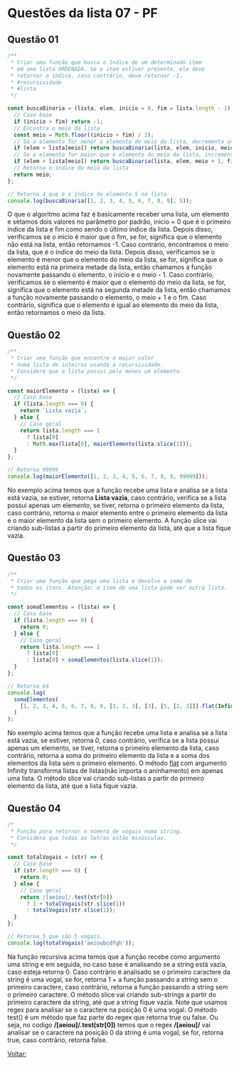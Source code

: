 # Questões da lista 07 - PF

## Questão 01

```js
/**
 * Criar uma função que busca o índice de um determinado item
 * em uma lista ORDENADA. Se o item estiver presente, ele deve
 * retornar o índice, caso contrário, deve retornar -1.
 * #recursividade
 * #lista
 */

const buscaBinaria = (lista, elem, inicio = 0, fim = lista.length - 1) => {
  // Caso base
  if (inicio > fim) return -1;
  // Encontra o meio da lista
  const meio = Math.floor((inicio + fim) / 2);
  // Se o elemento for menor o elemento do meio da lista, decrementa uma unidade do elemento do meio.
  if (elem < lista[meio]) return buscaBinaria(lista, elem, inicio, meio - 1);
  // Se o elemento for maior que o elemento do meio da lista, incrementa uma unidade do elemento do meio.
  if (elem > lista[meio]) return buscaBinaria(lista, elem, meio + 1, fim);
  // Retorna o índice do meio da lista
  return meio;
};

// Retorna 4 que é o índice do elemento 5 na lista.
console.log(buscaBinaria([1, 2, 3, 4, 5, 6, 7, 8, 9], 5));
```

O que o algoritmo acima faz é basicamente receber uma lista, um elemento e setamos dois valores no parâmetro por padrão, inicio = 0 que é o primeiro índice da lista e fim como sendo o último índice da lista. Depois disso, verificamos se o inicio é maior que o fim, se for, significa que o elemento não está na lista, então retornamos -1. Caso contrário, encontramos o meio da lista, que é o índice do meio da lista. Depois disso, verificamos se o elemento é menor que o elemento do meio da lista, se for, significa que o elemento está na primeira metade da lista, então chamamos a função novamente passando o elemento, o inicio e o meio - 1. Caso contrário, verificamos se o elemento é maior que o elemento do meio da lista, se for, significa que o elemento está na segunda metade da lista, então chamamos a função novamente passando o elemento, o meio + 1 e o fim. Caso contrário, significa que o elemento é igual ao elemento do meio da lista, então retornamos o meio da lista.

## Questão 02

```js
/**
 * Criar uma função que encontre o maior valor
 * numa lista de inteiros usando a recursividade.
 * Considere que a lista possui pelo menos um elemento.
 */

const maiorElemento = (lista) => {
  // Caso base
  if (lista.length === 0) {
    return `Lista vazia`;
  } else {
    // Caso geral
    return lista.length === 1
      ? lista[0]
      : Math.max(lista[0], maiorElemento(lista.slice(1)));
  }
};

// Retorna 99999
console.log(maiorElemento([1, 2, 3, 4, 5, 6, 7, 8, 9, 99999]));
```

No exemplo acima temos que a função recebe uma lista e analisa se a lista está vazia, se estiver, retorna **Lista vazia**, caso contrário, verifica se a lista possui apenas um elemento, se tiver, retorna o primeiro elemento da lista, caso contrário, retorna o maior elemento entre o primeiro elemento da lista e o maior elemento da lista sem o primeiro elemento. A função slice vai criando sub-listas a partir do primeiro elemento da lista, até que a lista fique vazia.

## Questão 03

```js
/**
 * Criar uma função que pega uma lista e devolve a soma de
 * todos os itens. Atenção: o item de uma lista pode ser outra lista.
 */

const somaElementos = (lista) => {
  // Caso base
  if (lista.length === 0) {
    return 0;
  } else {
    // Caso geral
    return lista.length === 1
      ? lista[0]
      : lista[0] + somaElementos(lista.slice(1));
  }
};

// Retorna 64
console.log(
  somaElementos(
    [1, 2, 3, 4, 5, 6, 7, 8, 9, [1, 2, 3], [3], [5, [2, 3]]].flat(Infinity)
  )
);
```

No exemplo acima temos que a função recebe uma lista e analisa se a lista está vazia, se estiver, retorna 0, caso contrário, verifica se a lista possui apenas um elemento, se tiver, retorna o primeiro elemento da lista, caso contrário, retorna a soma do primeiro elemento da lista e a soma dos elementos da lista sem o primeiro elemento. O método [flat](https://developer.mozilla.org/pt-BR/docs/Web/JavaScript/Reference/Global_Objects/Array/flat) com argumento Infinity transforma listas de listas(não importa o aninhamento) em apenas uma lista. O método slice vai criando sub-listas a partir do primeiro elemento da lista, até que a lista fique vazia.

## Questão 04

```js
/*
 * Função para retornar o número de vogais numa string.
 * Considere que todas as letras estão minúsculas.
 */

const totalVogais = (str) => {
  // Caso base
  if (str.length === 0) {
    return 0;
  } else {
    // Caso geral
    return /[aeiou]/.test(str[0])
      ? 1 + totalVogais(str.slice(1))
      : totalVogais(str.slice(1));
  }
};

// Retorna 5 que são 5 vogais.
console.log(totalVogais('aeioubcdfgh'));
```

Na função recursiva acima temos que a função recebe como argumento uma string e em seguida, no caso base é analisando se a string está vazia, caso esteja retorna 0. Caso contrário é analisado se o primeiro caractere da string é uma vogal, se for, retorna 1 + a função passando a string sem o primeiro caractere, caso contrário, retorna a função passando a string sem o primeiro caractere. O método slice vai criando sub-strings a partir do primeiro caractere da string, até que a string fique vazia. Note que usamos regex para analisar se o caractere na posição 0 é uma vogal. O método test() é um método que faz parte do regex que retorna true ou false. Ou seja, no codigo **/[aeiou]/.test(str[0])** temos que o regex **/[aeiou]/** vai analisar se o caractere na posição 0 da string é uma vogal, se for, retorna true, caso contrário, retorna false.

[Voltar](README.md);
